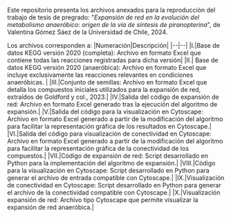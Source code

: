 Este repositorio presenta los archivos anexados para la reproducción del trabajo de tesis de pregrado: "*Expansión de red en la evolución del metabolismo anaeróbico: origen de la vía de síntesis de piranopterina*", de Valentina Gómez Sáez de la Universidad de Chile, 2024.

Los archivos corresponden a:
|Numeración|Descripción|
|--|--|
|I.|Base de datos KEGG versión 2020 (completa): Archivo en formato Excel que contiene todas las reacciones registradas para dicha versión|
|II.| Base de datos KEGG versión 2020 (anaeróbica): Archivo en formato Excel que incluye exclusivamente las reacciones relevantes en condiciones anaeróbicas. |
|III.|Conjunto de semillas: Archivo en formato Excel que detalla los compuestos iniciales utilizados para la expansión de red, extraídos de Goldford y col., 2023.|
|IV.|Salida del código de expansión de red: Archivo en formato Excel generado tras la ejecución del algoritmo de expansión.|
|V.|Salida del código para la visualización en Cytoscape: Archivo en formato Excel generado a partir de la modificación del algoritmo para facilitar la representación gráfica de los resultados en Cytoscape.|
|VI.|Salida del código para visualización de conectividad en Cytoscape: Archivo en formato Excel generado a partir de la modificación del algoritmo para facilitar la representación gráfica de la conectividad de los compuestos.|
|VII.|Código de expansión de red: Script desarrollado en Python para la implementación del algoritmo de expansión.|
|VIII.|Código para la visualización en Cytoscape: Script desarrollado en Python para generar el archivo de entrada compatible con Cytoscape.|
|IX.|Visualización de conectividad en Cytoscape: Script desarrollado en Python para generar el archivo de la conectividad compatible con Cytoscape.|
|X.|Visualización expansión de red: Archivo tipo Cytoscape que permite visualizar la expansión de red anaeróbica.|
